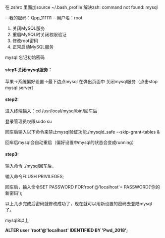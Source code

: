 
在.zshrc 里面加source ~/.bash_profile 解决zsh: command not found: mysql

--我的密码：Qpp_111111
--用户名：root

1. 关闭MySQL服务
2. 重启MySQL时关闭权限验证
3. 修改root密码
4. 正常启动MySQL服务

mysql 忘记初始密码

#### step1:关闭mysql服务：

苹果->系统偏好设置->最下边点mysql 在弹出页面中 关闭mysql服务（点击stop mysql server）

#### step2:

进入终端输入：cd /usr/local/mysql/bin/回车后

登录管理员权限sudo su

回车后输入以下命令来禁止mysql验证功能./mysqld_safe --skip-grant-tables &

回车后mysql会自动重启（偏好设置中mysql的状态会变成running）

#### step3:

输入命令 ./mysql回车后，

输入命令FLUSH PRIVILEGES;

回车后，输入命令SET PASSWORD FOR'root'@'localhost'= PASSWORD('你的新密码');

以上几步完成后密码就修改成功了，现在就可以用新设置的密码去登陆mysql 了。


mysql8以上 

**ALTER user 'root'@'localhost' IDENTIFIED BY 'Pwd_2018';**